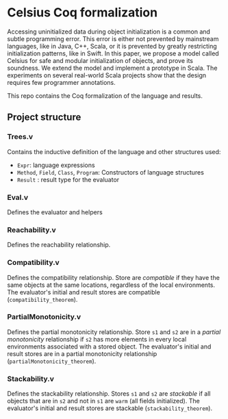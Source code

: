# Celsius Coq formalization

Accessing uninitialized data during object initialization is a common and subtle programming error. This
error is either not prevented by mainstream languages, like in Java, C++, Scala, or it is prevented by greatly restricting initialization patterns, like in Swift. In this paper, we propose a model called Celsius for safe and modular initialization of objects, and prove its soundness. We extend the model and implement a prototype in Scala. The experiments on several real-world Scala projects show that the design requires few programmer annotations.

This repo contains the Coq formalization of the language and results.

## Project structure
### Trees.v
Contains the inductive definition of the language and other structures used:

 - `Expr`: language expressions
 - `Method`, `Field`, `Class`, `Program`: Constructors of language structures
 - `Result` : result type for the evaluator

### Eval.v
Defines the evaluator and helpers

### Reachability.v
Defines the reachability relationship.

### Compatibility.v
Defines the compatibility relationship. Store are *compatible* if they have the same objects at the same locations, regardless of the local environments.
The evaluator's initial and result stores are compatible (`compatibility_theorem`).

### PartialMonotonicity.v
Defines the partial monotonicity relationship. Store `s1` and `s2` are in a *partial monotonicity* relationship if `s2` has more elements in every local environments associated with a stored object. The evaluator's initial and result stores are in a partial monotonicity relationship (`partialMonotonicity_theorem`).

### Stackability.v
Defines the stackability relationship. Stores `s1` and `s2` are *stackable* if all objects that are in `s2` and not in `s1` are `warm` (all fields initialized). The evaluator's initial and result stores are stackable (`stackability_theorem`).
